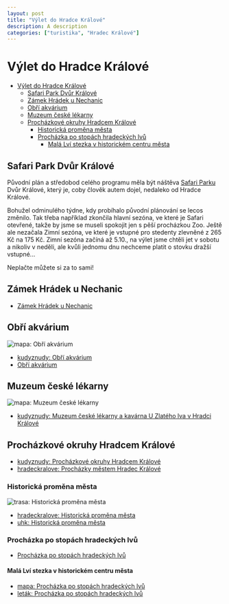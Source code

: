 ```yaml
---
layout: post
title: "Výlet do Hradce Králové"
description: A description
categories: ["turistika", "Hradec Králové"]
---
```


# Výlet do Hradce Králové

- [Výlet do Hradce Králové](#výlet-do-hradce-králové)
  - [Safari Park Dvůr Králové](#safari-park-dvůr-králové)
  - [Zámek Hrádek u Nechanic](#zámek-hrádek-u-nechanic)
  - [Obří akvárium](#obří-akvárium)
  - [Muzeum české lékarny](#muzeum-české-lékarny)
  - [Procházkové okruhy Hradcem Králové](#procházkové-okruhy-hradcem-králové)
    - [Historická proměna města](#historická-proměna-města)
    - [Procházka po stopách hradeckých lvů](#procházka-po-stopách-hradeckých-lvů)
      - [Malá Lví stezka v historickém centru města](#malá-lví-stezka-v-historickém-centru-města)

## Safari Park Dvůr Králové

Původní plán a středobod celého programu měla být náštěva [Safari Parku](https://safaripark.cz/) Dvůr Králové, který je, coby člověk autem dojel, nedaleko od Hradce Králové. 

Bohužel odminulého týdne, kdy probíhalo původní plánování se lecos změnilo. Tak třeba například zkončila hlavní sezóna, ve které je Safari otevřené, takže by jsme se museli spokojit jen s pěší procházkou Zoo. Ještě ale nezačala Zimní sezóna, ve které je vstupné pro stedenty zlevněné z 265 Kč na 175 Kč. Zimní sezóna začíná až 5.10., na výlet jsme chtěli jet v sobotu a nikoliv v neděli, ale kvůli jednomu dnu nechceme platit o stovku dražší vstupné...

Neplačte můžete si za to sami!

## Zámek Hrádek u Nechanic

- [Zámek Hrádek u Nechanic](https://www.zamek-hradekunechanic.cz/cs/informace-pro-navstevniky/prohlidkove-okruhy/6468-lesk-a-slava-harrachu-zakladni-okruh)

## Obří akvárium

![mapa: Obří akvárium](https://cdn.kudyznudy.cz/KZN/IMG/Map/2f/2f19d5ae-f831-47b0-8d08-73bb519d0f3f-default.png?v=20250623232255)

- [kudyznudy: Obří akvárium](https://www.kudyznudy.cz/aktivity/obri-akvarium-hradec-kralove-prochazka-destnym-p)
- [Obří akvárium](http://www.obriakvarium.cz)

## Muzeum české lékarny

![mapa: Muzeum české lékarny](https://cdn.kudyznudy.cz/KZN/IMG/Map/a8/a8fd11be-bda5-4caf-8599-8c550aad143d-default.png?v=20250624130533)

- [kudyznudy: Muzeum české lékarny a kavárna U Zlatého lva v Hradci Králové](https://www.kudyznudy.cz/aktivity/muzeum-ceske-lekarny-a-kavarna-u-zlateho-lva-v-hra)

## Procházkové okruhy Hradcem Králové

- [kudyznudy: Procházkové okruhy Hradcem Králové](https://www.kudyznudy.cz/aktivity/prochazkove-okruhy-hradcem-kralove)
- [hradeckralove: Procházky městem Hradec Králové](https://www.hradeckralove.org/prochazky-mestem-hradec-kralove/ds-1817)

### Historická proměna města

![trasa: Historická proměna města](https://www.uhk.cz/file/edee/2019/05/20-161436-290.jpg)

- [hradeckralove: Historická proměna města](https://www.hradeckralove.org/historicka-promena-mesta/d-80609)
- [uhk: Historická proměna města](https://www.uhk.cz/cs/univerzita-hradec-kralove/uhk/zijeme-uhk/kultura-a-sport/univerzitni-osmicky/historicka-promena-mesta)

### Procházka po stopách hradeckých lvů

- [Procházka po stopách hradeckých lvů](https://www.hradeckralove.org/prochazka-po-stopach-hradeckych-lvu/d-69812)

#### Malá Lví stezka v historickém centru města

- [mapa: Procházka po stopách hradeckých lvů](https://www.hradeckralove.org/assets/File.ashx?id_org=4687&id_dokumenty=74554)
- [leták: Procházka po stopách hradeckých lvů](https://www.hradeckralove.org/assets/File.ashx?id_org=4687&id_dokumenty=74555)